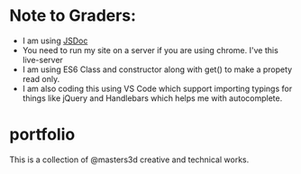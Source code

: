 # Note to Graders:

* I am using [JSDoc](usejsdoc.org/)
* You need to run my site on a server if you are using chrome. I've this live-server 
* I am using ES6 Class and constructor along with get() to make a propety read only. 
* I am also coding this using VS Code which support importing typings for things like jQuery and Handlebars which helps me with autocomplete. 

# portfolio
This is a collection of @masters3d creative and technical works.
